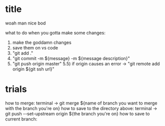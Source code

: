 # title

woah man nice bod

what to do when you gotta make some changes:

1) make the goddamn changes
2) save them on vs code
3) "git add ."
4) "git commit -m ${message} -m ${message description}"
5) "git push origin master"
    5.5) if origin causes an error -> "git remote add origin ${git ssh url}"

# trials

how to merge: terminal -> git merge ${name of branch you want to merge with the branch you're on}
how to save to the directory above: terminal -> git push --set-upstream origin ${the branch you're on}
how to save to current branch: 